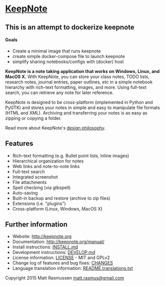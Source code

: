 [KeepNote](http://keepnote.org)
===============================

## This is an attempt to dockerize keepnote

#### Goals

* Create a minimal image that runs keepnote
* create simple docker-compose file to launch keepnote
* simplify sharing notebooks/configs with (docker) host


**KeepNote is a note taking application that works on Windows, Linux, and MacOS X.** With KeepNote, you can store your class notes, TODO lists, research notes, journal entries, paper outlines, etc in a simple notebook hierarchy with rich-text formatting, images, and more. Using full-text search, you can retrieve any note for later reference.

KeepNote is designed to be cross-platform (implemented in Python and PyGTK) and stores your notes in simple and easy to manipulate file formats (HTML and XML). Archiving and transferring your notes is as easy as zipping or copying a folder.

Read more about KeepNote's [design philosophy](http://keepnote.org/manual/#philosophy).


## Features

- Rich-text formatting (e.g. Bullet point lists, Inline images)
- Hierarchical organization for notes
- Web links and note-to-note links
- Full-text search
- Integrated screenshot
- File attachments
- Spell checking (via gtkspell)
- Auto-saving
- Built-in backup and restore (archive to zip files)
- Extensions (i.e. "plugins")
- Cross-platform (Linux, Windows, MacOS X)

## Further information

- Website: http://keepnote.org
- Documentation: http://keepnote.org/manual/
- Install instructions: [INSTALL.md](INSTALL.md)
- Development instructions: [DEVELOP.md](DEVELOP.md)
- License information: [LICENSE](LICENSE) - MIT and GPLv2
- Change log of features and bug fixes: [CHANGES](CHANGES)
- Language translation information: [README.translations.txt](README.translations.txt)

Copyright 2015 Matt Rasmussen
matt.rasmus@gmail.com


